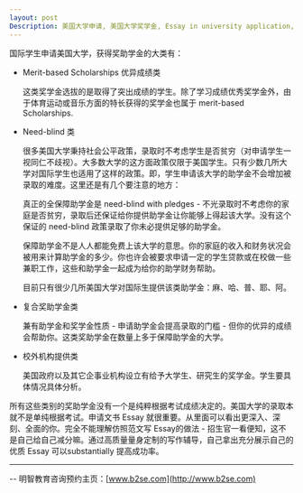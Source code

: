 ```yaml
---
layout: post
Description: 美国大学申请, 美国大学奖学金, Essay in university application, Essay writing tutoring, US university scholarships for International students
---
```

国际学生申请美国大学，获得奖助学金的大类有：


- Merit-based Scholarships 优异成绩类

	这类奖学金选拔的是取得了突出成绩的学生。除了学习成绩优秀奖学金外，由于体育运动或音乐方面的特长获得的奖学金也属于 merit-based Scholarships.

- Need-blind 类

	很多美国大学秉持社会公平政策，录取时不考虑学生是否贫穷（对申请学生一视同仁不歧视）。大多数大学的这方面政策仅限于美国学生。只有少数几所大学对国际学生也适用了这样的政策。即，学生申请该大学的助学金不会增加被录取的难度。这里还是有几个要注意的地方：

	真正的全保障助学金是 need-blind with pledges - 不光录取时不考虑你的家庭是否贫穷，录取后还保证给你提供助学金让你能够上得起该大学。没有这个保证的 need-blind 政策录取了你未必提供足够的助学金。

	保障助学金不是人人都能免费上该大学的意思。你的家庭的收入和财务状况会被用来计算助学金的多少。你也许会被要求申请一定的学生贷款或在校做一些兼职工作，这些和助学金一起成为给你的助学财务帮助。

	目前只有很少几所美国大学对国际生提供该类助学金：麻、哈、普、耶、阿。	


- 复合奖助学金类

	兼有助学金和奖学金性质 - 申请助学金会提高录取的门槛 - 但你的优异的成绩会帮助你。这类奖助学金在数量上多于保障助学金的大学。


- 校外机构提供类

	美国政府以及其它企事业机构设立有给予大学生、研究生的奖学金。学生要具体情况具体分析。


所有这些类别的奖助学金没有一个是纯粹根据考试成绩决定的。美国大学的录取本就不是单纯根据考试。申请文书 Essay 就很重要。从里面可以看出更深入、深刻、全面的你。完全不能理解仿照范文写 Essay的做法 - 招生官一看便知，这不是自己给自己减分嘛。通过高质量量身定制的写作辅导，自己拿出充分展示自己的优质 Essay 可以substantially 提高成功率。

--------
-- 明智教育咨询预约主页：[www.b2se.com](http://www.b2se.com)

